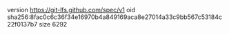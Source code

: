 version https://git-lfs.github.com/spec/v1
oid sha256:8fac0c6c36f34e16970b4a849169aca8e27014a33c9bb567c53184c22f0137b7
size 6292
